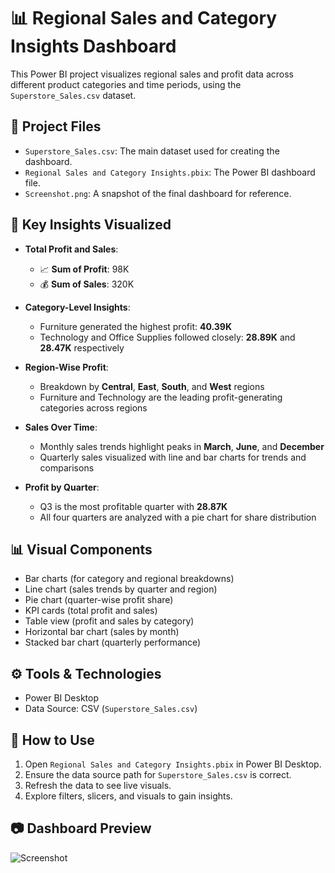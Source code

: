 # 📊 Regional Sales and Category Insights Dashboard

This Power BI project visualizes regional sales and profit data across different product categories and time periods, using the `Superstore_Sales.csv` dataset.

## 📁 Project Files

- `Superstore_Sales.csv`: The main dataset used for creating the dashboard.
- `Regional Sales and Category Insights.pbix`: The Power BI dashboard file.
- `Screenshot.png`: A snapshot of the final dashboard for reference.

## 📌 Key Insights Visualized

- **Total Profit and Sales**:
  - 📈 **Sum of Profit**: 98K
  - 💰 **Sum of Sales**: 320K

- **Category-Level Insights**:
  - Furniture generated the highest profit: **40.39K**
  - Technology and Office Supplies followed closely: **28.89K** and **28.47K** respectively

- **Region-Wise Profit**:
  - Breakdown by **Central**, **East**, **South**, and **West** regions
  - Furniture and Technology are the leading profit-generating categories across regions

- **Sales Over Time**:
  - Monthly sales trends highlight peaks in **March**, **June**, and **December**
  - Quarterly sales visualized with line and bar charts for trends and comparisons

- **Profit by Quarter**:
  - Q3 is the most profitable quarter with **28.87K**
  - All four quarters are analyzed with a pie chart for share distribution

## 📊 Visual Components

- Bar charts (for category and regional breakdowns)
- Line chart (sales trends by quarter and region)
- Pie chart (quarter-wise profit share)
- KPI cards (total profit and sales)
- Table view (profit and sales by category)
- Horizontal bar chart (sales by month)
- Stacked bar chart (quarterly performance)

## ⚙️ Tools & Technologies

- Power BI Desktop
- Data Source: CSV (`Superstore_Sales.csv`)

## 🚀 How to Use

1. Open `Regional Sales and Category Insights.pbix` in Power BI Desktop.
2. Ensure the data source path for `Superstore_Sales.csv` is correct.
3. Refresh the data to see live visuals.
4. Explore filters, slicers, and visuals to gain insights.

## 📷 Dashboard Preview

![Screenshot](https://github.com/user-attachments/assets/979d22ed-be2f-4f8e-83ea-dddadccd1cda)

